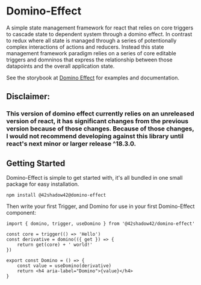 # Domino-Effect

A simple state management framework for react that relies on core triggers to cascade state to dependent system through a domino effect. In contrast to redux where all state is managed through a series of potentionally complex interactions of actions and reducers. Instead this state management framework paradigm relies on a series of core editable triggers and domninos that express the relationship between those datapoints and the overall application state.

See the storybook at [Domino Effect](https://42shadow42.github.io/domino-effect/) for examples and documentation.

## Disclaimer:
### This version of domino effect currently relies on an unreleased version of react, it has significant changes from the previous version because of those changes. Because of those changes, I would not recommend developing against this library until react's next minor or larger release ^18.3.0.

## Getting Started

Domino-Effect is simple to get started with, it's all bundled in one small package for easy installation.

```
npm install @42shadow42@domino-effect
```

Then write your first Trigger, and Domino for use in your first Domino-Effect component:

```tsx
import { domino, trigger, useDomino } from '@42shadow42/domino-effect'

const core = trigger(() => 'Hello')
const derivative = domino(({ get }) => {
	return get(core) + ' world!'
})

export const Domino = () => {
	const value = useDomino(derivative)
	return <h4 aria-label="Domino">{value}</h4>
}
```